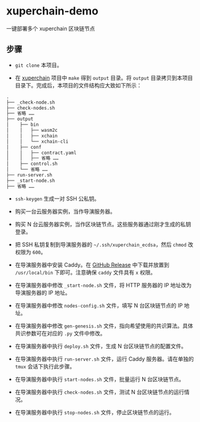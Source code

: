 # xuperchain-demo

一键部署多个 xuperchain 区块链节点

## 步骤

-  `git clone` 本项目。

-  在 [xuperchain](https://github.com/xuperchain/xuperchain) 项目中 `make` 得到 `output` 目录。将 `output` 目录拷贝到本项目目录下。完成后，本项目的文件结构应大致如下所示：
```txt
.
├── _check-node.sh
├── check-nodes.sh
├── 省略 ……
├── output
│	 ├── bin
│	 │	 ├── wasm2c
│	 │	 ├── xchain
│	 │	 └── xchain-cli
│	 ├── conf
│	 │	 ├── contract.yaml
│	 │	 ├── 省略 ……
│	 ├── control.sh
│	 └── 省略 ……
├── run-server.sh
├── _start-node.sh
├── 省略 ……
```

-  `ssh-keygen` 生成一对 SSH 公私钥。

-  购买一台云服务器实例，当作导演服务器。

-  购买 N 台云服务器实例，当作区块链节点。这些服务器通过刚才生成的私钥登录。

-  把 SSH 私钥复制到导演服务器的 `~/.ssh/xuperchain_ecdsa`，然后 `chmod` 改权限为 `600`。

-  在导演服务器中安装 Caddy。在 [GitHub Release](https://github.com/caddyserver/caddy/releases/) 中下载并放置到 `/usr/local/bin` 下即可。注意确保 `caddy` 文件具有 `x` 权限。

-  在导演服务器中修改 `_start-node.sh` 文件，将 HTTP 服务器的 IP 地址改为导演服务器的 IP 地址。

-  在导演服务器中修改 `nodes-config.sh` 文件，填写 N 台区块链节点的 IP 地址。

-  在导演服务器中修改 `gen-genesis.sh` 文件，指向希望使用的共识算法。具体共识参数可在对应的 `.py` 文件中修改。

-  在导演服务器中执行 `deploy.sh` 文件，生成 N 台区块链节点的配置文件。

-  在导演服务器中执行 `run-server.sh` 文件，运行 Caddy 服务器。请在单独的 `tmux` 会话下执行此步骤。

-  在导演服务器中执行 `start-nodes.sh` 文件，批量运行 N 台区块链节点。

-  在导演服务器中执行 `check-nodes.sh` 文件，测试 N 台区块链节点的运行情况。

-  在导演服务器中执行 `stop-nodes.sh` 文件，停止区块链节点的运行。
